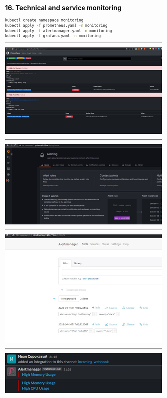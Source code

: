 ## 16. Technical and service monitoring

```bash
kubectl create namespace monitoring
kubectl apply -f prometheus.yaml -n monitoring
kubectl apply -f alertmanager.yaml -n monitoring
kubectl apply -f grafana.yaml -n monitoring
```
---
![prometheus](prometheus.jpg)

---

![grafana](grafana.jpg)

---

![alert](alert_manger.jpg)

---

![notif](notif.jpg)